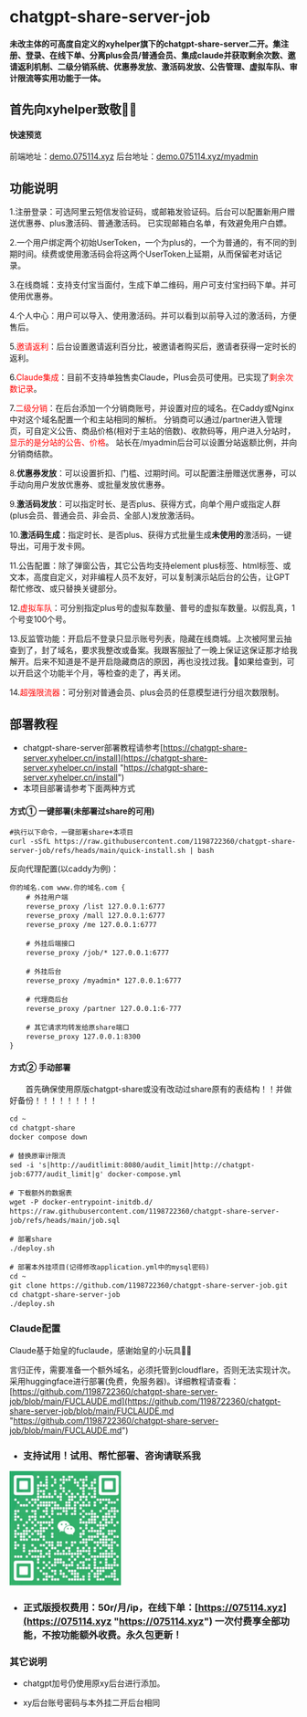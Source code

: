 # chatgpt-share-server-job
#### 未改主体的可高度自定义的xyhelper旗下的chatgpt-share-server二开。集注册、登录、在线下单、分离plus会员/普通会员、集成claude并获取剩余次数、邀请返利机制、二级分销系统、优惠券发放、激活码发放、公告管理、虚拟车队、审计限流等实用功能于一体。

## 首先向xyhelper致敬🫡🫡

#### 快速预览
前端地址：[demo.075114.xyz](https://demo.075114.xyz "demo.075114.xyz")
后台地址：[demo.075114.xyz/myadmin](https://demo.075114.xyz/myadmin "demo.075114.xyz/myadmin")


## 功能说明
1.注册登录：可选阿里云短信发验证码，或邮箱发验证码。后台可以配置新用户赠送优惠券、plus激活码、普通激活码。 已实现邮箱白名单，有效避免用户白嫖。

2.一个用户绑定两个初始UserToken，一个为plus的，一个为普通的，有不同的到期时间。续费或使用激活码会将这两个UserToken上延期，从而保留老对话记录。

3.在线商城：支持支付宝当面付，生成下单二维码，用户可支付宝扫码下单。并可使用优惠券。

4.个人中心：用户可以导入、使用激活码。并可以看到以前导入过的激活码，方便售后。

5.<span style="color:red;">邀请返利</span>：后台设置邀请返利百分比，被邀请者购买后，邀请者获得一定时长的返利。

6.<span style="color:red;">Claude集成</span>：目前不支持单独售卖Claude，Plus会员可使用。已实现了<span style="color:red;">剩余次数记录</span>。

7.<span style="color:red;">二级分销</span>：在后台添加一个分销商账号，并设置对应的域名。在Caddy或Nginx中对这个域名配置一个和主站相同的解析。 分销商可以通过/partner进入管理页，可自定义公告、商品价格(相对于主站的倍数)、收款码等，用户进入分站时，<span style="color:red">显示的是分站的公告、价格</span>。 站长在/myadmin后台可以设置分站返额比例，并向分销商结款。

8.**优惠券发放**：可以设置折扣、门槛、过期时间。可以配置注册赠送优惠券，可以手动向用户发放优惠券、或批量发放优惠券。

9.**激活码发放**：可以指定时长、是否plus、获得方式，向单个用户或指定人群(plus会员、普通会员、非会员、全部人)发放激活码。

10.**激活码生成**：指定时长、是否plus、获得方式批量生成**未使用的**激活码，一键导出，可用于发卡网。

11.公告配置：除了弹窗公告，其它公告均支持element plus标签、html标签、或文本，高度自定义，对非编程人员不友好，可以复制演示站后台的公告，让GPT帮忙修改、或只替换关键部分。

12.<span style="color:red;">虚拟车队</span>：可分别指定plus号的虚拟车数量、普号的虚拟车数量。以假乱真，1个号变100个号。

13.反监管功能：开启后不登录只显示账号列表，隐藏在线商城。上次被阿里云抽查到了，封了域名，要求我整改或备案。我跟客服扯了一晚上保证这保证那才给我解开。后来不知道是不是开启隐藏商店的原因，再也没找过我。🫥如果给查到，可以开启这个功能半个月，等检查的走了，再关闭。

14.<span style="color:red;">超强限流器</span>：可分别对普通会员、plus会员的任意模型进行分组次数限制。

## 部署教程
- chatgpt-share-server部署教程请参考[https://chatgpt-share-server.xyhelper.cn/install](https://chatgpt-share-server.xyhelper.cn/install "https://chatgpt-share-server.xyhelper.cn/install")
- 本项目部署请参考下面两种方式
#### 方式① 一键部署(未部署过share的可用)
```shell
#执行以下命令，一键部署share+本项目
curl -sSfL https://raw.githubusercontent.com/1198722360/chatgpt-share-server-job/refs/heads/main/quick-install.sh | bash
```
反向代理配置(以caddy为例)：
```shell
你的域名.com www.你的域名.com {
    # 外挂用户端
    reverse_proxy /list 127.0.0.1:6777
    reverse_proxy /mall 127.0.0.1:6777
    reverse_proxy /me 127.0.0.1:6777
    
    # 外挂后端接口
    reverse_proxy /job/* 127.0.0.1:6777
    
    # 外挂后台
    reverse_proxy /myadmin* 127.0.0.1:6777
    
    # 代理商后台
    reverse_proxy /partner 127.0.0.1:6·777

    # 其它请求均转发给原share端口
    reverse_proxy 127.0.0.1:8300
}
```

#### 方式② 手动部署
&emsp;&emsp;首先确保使用原版chatgpt-share或没有改动过share原有的表结构！！并做好备份！！！！！！！！
```shell
cd ~
cd chatgpt-share
docker compose down

# 替换原审计限流
sed -i 's|http://auditlimit:8080/audit_limit|http://chatgpt-job:6777/audit_limit|g' docker-compose.yml

# 下载额外的数据表
wget -P docker-entrypoint-initdb.d/  https://raw.githubusercontent.com/1198722360/chatgpt-share-server-job/refs/heads/main/job.sql

# 部署share
./deploy.sh

# 部署本外挂项目(记得修改application.yml中的mysql密码)
cd ~
git clone https://github.com/1198722360/chatgpt-share-server-job.git
cd chatgpt-share-server-job
./deploy.sh
```
### Claude配置
Claude基于始皇的fuclaude，感谢始皇的小玩具🫡🫡

言归正传，需要准备一个额外域名，必须托管到cloudflare，否则无法实现计次。采用huggingface进行部署(免费，免服务器)。详细教程请查看：[https://github.com/1198722360/chatgpt-share-server-job/blob/main/FUCLAUDE.md](https://github.com/1198722360/chatgpt-share-server-job/blob/main/FUCLAUDE.md "https://github.com/1198722360/chatgpt-share-server-job/blob/main/FUCLAUDE.md")

- ### 支持试用！试用、帮忙部署、咨询请联系我
<img height="200px" src="https://raw.githubusercontent.com/1198722360/picture/main/20241002161540.png"/>

- ### 正式版授权费用：50r/月/ip，在线下单：[https://075114.xyz](https://075114.xyz "https://075114.xyz")  一次付费享全部功能，不按功能额外收费。永久包更新！

### 其它说明
- chatgpt加号仍使用原xy后台进行添加。

- xy后台账号密码与本外挂二开后台相同